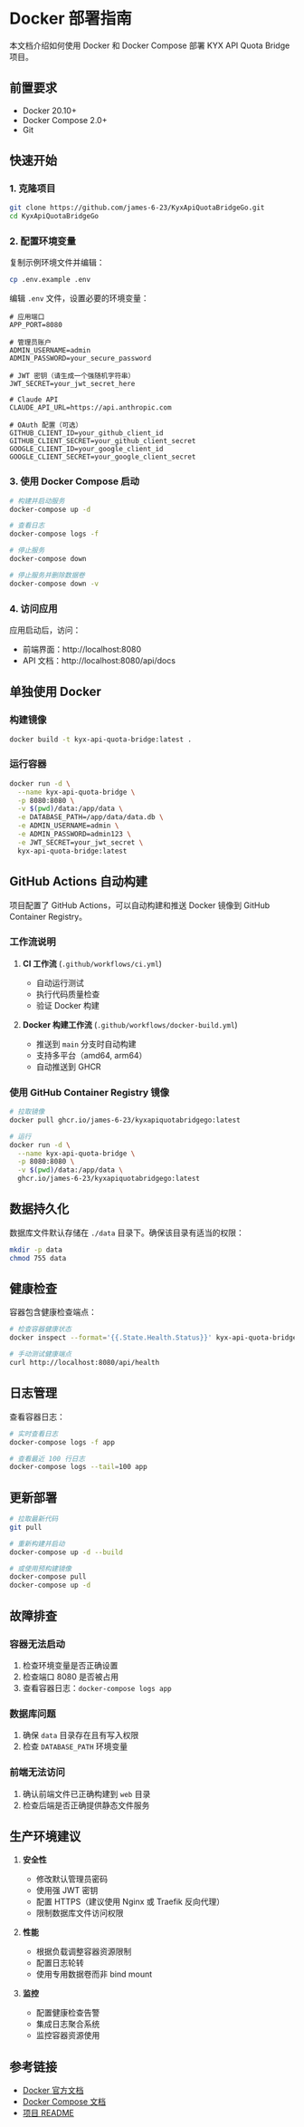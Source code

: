 # Docker 部署指南

本文档介绍如何使用 Docker 和 Docker Compose 部署 KYX API Quota Bridge 项目。

## 前置要求

- Docker 20.10+
- Docker Compose 2.0+
- Git

## 快速开始

### 1. 克隆项目

```bash
git clone https://github.com/james-6-23/KyxApiQuotaBridgeGo.git
cd KyxApiQuotaBridgeGo
```

### 2. 配置环境变量

复制示例环境文件并编辑：

```bash
cp .env.example .env
```

编辑 `.env` 文件，设置必要的环境变量：

```env
# 应用端口
APP_PORT=8080

# 管理员账户
ADMIN_USERNAME=admin
ADMIN_PASSWORD=your_secure_password

# JWT 密钥（请生成一个强随机字符串）
JWT_SECRET=your_jwt_secret_here

# Claude API
CLAUDE_API_URL=https://api.anthropic.com

# OAuth 配置（可选）
GITHUB_CLIENT_ID=your_github_client_id
GITHUB_CLIENT_SECRET=your_github_client_secret
GOOGLE_CLIENT_ID=your_google_client_id
GOOGLE_CLIENT_SECRET=your_google_client_secret
```

### 3. 使用 Docker Compose 启动

```bash
# 构建并启动服务
docker-compose up -d

# 查看日志
docker-compose logs -f

# 停止服务
docker-compose down

# 停止服务并删除数据卷
docker-compose down -v
```

### 4. 访问应用

应用启动后，访问：
- 前端界面：http://localhost:8080
- API 文档：http://localhost:8080/api/docs

## 单独使用 Docker

### 构建镜像

```bash
docker build -t kyx-api-quota-bridge:latest .
```

### 运行容器

```bash
docker run -d \
  --name kyx-api-quota-bridge \
  -p 8080:8080 \
  -v $(pwd)/data:/app/data \
  -e DATABASE_PATH=/app/data/data.db \
  -e ADMIN_USERNAME=admin \
  -e ADMIN_PASSWORD=admin123 \
  -e JWT_SECRET=your_jwt_secret \
  kyx-api-quota-bridge:latest
```

## GitHub Actions 自动构建

项目配置了 GitHub Actions，可以自动构建和推送 Docker 镜像到 GitHub Container Registry。

### 工作流说明

1. **CI 工作流** (`.github/workflows/ci.yml`)
   - 自动运行测试
   - 执行代码质量检查
   - 验证 Docker 构建

2. **Docker 构建工作流** (`.github/workflows/docker-build.yml`)
   - 推送到 `main` 分支时自动构建
   - 支持多平台（amd64, arm64）
   - 自动推送到 GHCR

### 使用 GitHub Container Registry 镜像

```bash
# 拉取镜像
docker pull ghcr.io/james-6-23/kyxapiquotabridgego:latest

# 运行
docker run -d \
  --name kyx-api-quota-bridge \
  -p 8080:8080 \
  -v $(pwd)/data:/app/data \
  ghcr.io/james-6-23/kyxapiquotabridgego:latest
```

## 数据持久化

数据库文件默认存储在 `./data` 目录下。确保该目录有适当的权限：

```bash
mkdir -p data
chmod 755 data
```

## 健康检查

容器包含健康检查端点：

```bash
# 检查容器健康状态
docker inspect --format='{{.State.Health.Status}}' kyx-api-quota-bridge

# 手动测试健康端点
curl http://localhost:8080/api/health
```

## 日志管理

查看容器日志：

```bash
# 实时查看日志
docker-compose logs -f app

# 查看最近 100 行日志
docker-compose logs --tail=100 app
```

## 更新部署

```bash
# 拉取最新代码
git pull

# 重新构建并启动
docker-compose up -d --build

# 或使用预构建镜像
docker-compose pull
docker-compose up -d
```

## 故障排查

### 容器无法启动

1. 检查环境变量是否正确设置
2. 检查端口 8080 是否被占用
3. 查看容器日志：`docker-compose logs app`

### 数据库问题

1. 确保 `data` 目录存在且有写入权限
2. 检查 `DATABASE_PATH` 环境变量

### 前端无法访问

1. 确认前端文件已正确构建到 `web` 目录
2. 检查后端是否正确提供静态文件服务

## 生产环境建议

1. **安全性**
   - 修改默认管理员密码
   - 使用强 JWT 密钥
   - 配置 HTTPS（建议使用 Nginx 或 Traefik 反向代理）
   - 限制数据库文件访问权限

2. **性能**
   - 根据负载调整容器资源限制
   - 配置日志轮转
   - 使用专用数据卷而非 bind mount

3. **监控**
   - 配置健康检查告警
   - 集成日志聚合系统
   - 监控容器资源使用

## 参考链接

- [Docker 官方文档](https://docs.docker.com/)
- [Docker Compose 文档](https://docs.docker.com/compose/)
- [项目 README](./README.md)
